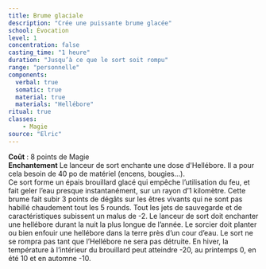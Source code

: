 ```yaml
---
title: Brume glaciale
description: "Crée une puissante brume glacée"
school: Évocation
level: 1
concentration: false
casting_time: "1 heure"
duration: "Jusqu’à ce que le sort soit rompu"
range: "personnelle"
components:
  verbal: true
  somatic: true
  material: true
  materials: "Hellébore"
ritual: true
classes:
    - Magie
source: "Elric"
---
```

**Coût** : 8 points de Magie  
**Enchantement** Le lanceur de sort enchante une dose d'Hellébore. Il a pour cela besoin de 40 po de matériel (encens, bougies...).      
Ce sort forme un épais brouillard glacé qui empêche l’utilisation du feu, et fait geler l’eau presque instantanément, sur un rayon d’1 kilomètre. Cette brume fait subir 3 points de dégâts sur les êtres vivants qui ne sont pas habillé chaudement tout les 5 rounds. Tout les jets de sauvegarde et de caractéristiques subissent un malus de -2. Le lanceur de sort doit enchanter une hellébore durant la nuit la plus longue de l’année. Le sorcier doit planter ou bien enfouir une hellébore dans la terre près d’un cour d’eau. Le sort ne se rompra pas tant que l’Hellébore ne sera pas détruite. En hiver, la température à l’intérieur du brouillard peut atteindre -20, au printemps 0, en été 10 et en automne -10.  
